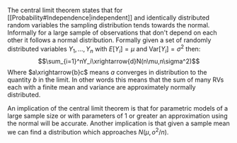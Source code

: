 The central limit theorem states that for [[Probability#Independence|independent]] and identically distributed random variables the sampling distribution tends towards the normal. Informally for a large sample of observations that don't depend on each other it follows a normal distribution. Formally given a set of randomly distributed variables $Y_1,\dots,Y_n$ with $E[Y_i]=\mu$ and $\text{Var}[Y_i]=\sigma^2$ then: 
$$\sum_{i=1}^nY_i\xrightarrow{d}N(n\mu,n\sigma^2)$$
Where $a\xrightarrow{b}c$ means $a$ converges in distribution to the quantity $b$ in the limit. In other words this means that the sum of many RVs each with a finite mean and variance are approximately normally distributed. 

An implication of the central limit theorem is that for parametric models of a large sample size or with parameters of 1 or greater an approximation using the normal will be accurate. Another implication is that given a sample mean we can find a distribution which approaches $N(\mu,o^2/n)$.

